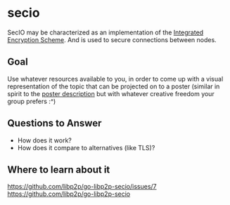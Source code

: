 # secio

SecIO may be characterized as an implementation of the [Integrated Encryption Scheme](https://en.wikipedia.org/wiki/Integrated_Encryption_Scheme). And is used to secure connections between nodes.

## Goal

Use whatever resources available to you, in order to come up with a visual representation of the topic that can be projected on to a poster (similar in spirit to the [poster description](README.md#description) but with whatever creative freedom your group prefers :^)

## Questions to Answer

<Series of questions which the group should try to answer>

- How does it work?
- How does it compare to alternatives (like TLS)?

## Where to learn about it
<https://github.com/libp2p/go-libp2p-secio/issues/7>  
<https://github.com/libp2p/go-libp2p-secio>  
